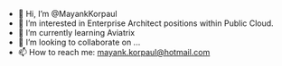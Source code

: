 - 👋 Hi, I’m @MayankKorpaul
- 👀 I’m interested in Enterprise Architect positions within Public Cloud.
- 🌱 I’m currently learning Aviatrix
- 💞️ I’m looking to collaborate on ...
- 📫 How to reach me: mayank.korpaul@hotmail.com

<!---
MayankKorpaul/MayankKorpaul is a ✨ special ✨ repository because its `README.md` (this file) appears on your GitHub profile.
You can click the Preview link to take a look at your changes.
--->
